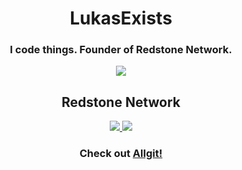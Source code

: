 <h1 align="center">LukasExists</h1>
<h3 align="center">I code things. Founder of Redstone Network.</h3>
<p align="center">
  <img src="https://github-readme-stats.vercel.app/api/?username=lukasexists&title_color=FF0000&text_color=9f9f9f&bg_color=00000000&hide_border=true&icon_color=4F8CC9&count_private=true">
</p>
<h2 align="center">Redstone Network</h2>
<p align="center">
  <a href="https://github.com/red-stone-network/clockwork"><img src="https://github-readme-stats.vercel.app/api/pin/?username=red-stone-network&repo=clockwork&title_color=FF0000&text_color=9f9f9f&bg_color=00000000&hide_border=true&icon_color=4F8CC9&show_owner=true"> 
  </a>
  <a href="https://github.com/red-stone-network/muenster"><img src="https://github-readme-stats.vercel.app/api/pin/?username=red-stone-network&repo=muenster&title_color=FF0000&text_color=9f9f9f&bg_color=00000000&hide_border=true&icon_color=4F8CC9&show_owner=true"> 
  </a>
</p>
<h3 align="center">Check out <a href="https://allgit.rk1.us/">Allgit!</a></h3>
